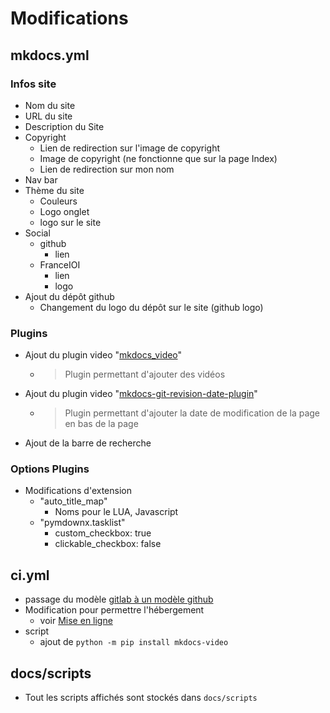 # Modifications

## mkdocs.yml

### Infos site
- Nom du site
- URL du site
- Description du Site
- Copyright
    - Lien de redirection sur l'image de copyright
    - Image de copyright (ne fonctionne que sur la page Index)
    - Lien de redirection sur mon nom
- Nav bar
- Thème du site 
    - Couleurs
    - Logo onglet
    - logo sur le site
- Social
    - github
        - lien
    - FranceIOI
        - lien
        - logo
- Ajout du dépôt github
    - Changement du logo du dépôt sur le site (github logo)

### Plugins
- Ajout du plugin video "[mkdocs_video](https://github.com/soulless-viewer/mkdocs-video)"
    - > Plugin permettant d'ajouter des vidéos
- Ajout du plugin video "[mkdocs-git-revision-date-plugin](https://github.com/zhaoterryy/mkdocs-git-revision-date-plugin)"
    - > Plugin permettant d'ajouter la date de modification de la page en bas de la page
- Ajout de la barre de recherche
### Options Plugins
- Modifications d'extension 
    - "auto_title_map"
        - Noms pour le LUA, Javascript
    - "pymdownx.tasklist"
       - custom_checkbox:    true
       - clickable_checkbox: false

## ci.yml
- passage du modèle [gitlab à un modèle github](https://squidfunk.github.io/mkdocs-material/publishing-your-site/#with-github-actions)
- Modification pour permettre l'hébergement
    - voir [Mise en ligne](mise_en_ligne.md)
- script
    - ajout de ```python -m pip install mkdocs-video```

## docs/scripts

- Tout les scripts affichés sont stockés dans ```docs/scripts```